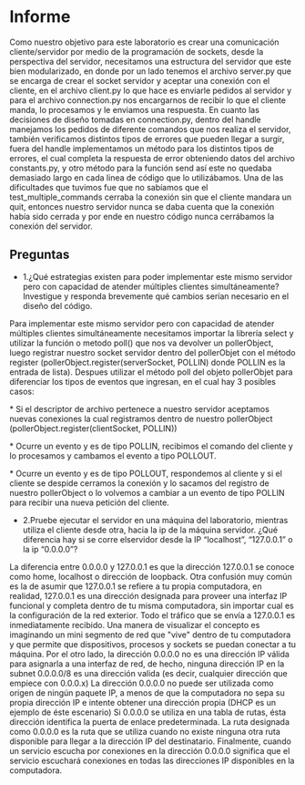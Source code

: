 # Informe #
Como nuestro objetivo para este laboratorio es crear una comunicación cliente/servidor por medio de la programación de sockets, 
desde la perspectiva del servidor, necesitamos una estructura del servidor que este bien modularizado, en donde por un lado 
tenemos el archivo server.py que se encarga de crear el socket servidor y aceptar una conexión con el cliente, en el archivo 
client.py lo que hace es enviarle pedidos al servidor y para el archivo connection.py nos encargarnos de recibir lo que el cliente 
manda, lo procesamos y le enviamos una respuesta.
En cuanto las decisiones de diseño tomadas en connection.py, dentro del handle manejamos los pedidos de diferente comandos que nos 
realiza el servidor, también verificamos distintos tipos de errores que pueden llegar a surgir, fuera del handle implementamos un 
método para los distintos tipos de errores, el cual completa la respuesta de error obteniendo datos del archivo constants.py, y 
otro método para la función send así este no quedaba demasiado largo en cada linea de código que lo utilizábamos.
Una de las dificultades que tuvimos fue que no sabíamos que el test_multiple_commands cerraba la conexión sin que el cliente 
mandara un quit, entonces nuestro servidor nunca se daba cuenta que la conexión había sido cerrada y por ende en nuestro código 
nunca cerrábamos la conexión del servidor.

## Preguntas ##
- 1.¿Qué estrategias existen para poder implementar este mismo servidor pero con capacidad de atender múltiples clientes 
simultáneamente? Investigue y responda brevemente qué cambios serían necesario en el diseño del código.

Para implementar este mismo servidor pero con capacidad de atender múltiples clientes simultáneamente necesitamos importar la 
librería select y utilizar la función o metodo poll() que nos va devolver un pollerObject, luego registrar nuestro socket servidor 
dentro del pollerObjet con el método register (pollerObject.register(serverSocket, POLLIN) donde POLLIN es la entrada de lista). 
Despues utilizar el método poll del objeto pollerObjet para diferenciar los tipos de eventos que ingresan, en el cual hay 3 
posibles casos:

\* Si el descriptor de archivo pertenece a nuestro servidor aceptamos nuevas conexiones la cual registramos dentro de nuestro 
pollerObject (pollerObject.register(clientSocket, POLLIN))

\* Ocurre un evento y es de tipo POLLIN, recibimos el comando del cliente y lo procesamos y cambamos el evento a tipo POLLOUT.

\* Ocurre un evento y es de tipo POLLOUT, respondemos al cliente y si el cliente se despide cerramos la conexión y lo sacamos del 
registro de nuestro pollerObject o 	lo volvemos a cambiar a un evento de tipo POLLIN para recibir una nueva petición del cliente. 



- 2.Pruebe ejecutar el servidor en una máquina del laboratorio, mientras utiliza el cliente desde otra, hacia la ip de la máquina 
servidor. ¿Qué diferencia hay si se corre elservidor desde la IP “localhost”, “127.0.0.1” o la ip “0.0.0.0”?

La diferencia entre 0.0.0.0 y 127.0.0.1 es que la dirección 127.0.0.1 se conoce como home, localhost o dirección de loopback. Otra 
confusión muy común es la de asumir que 127.0.0.1 se refiere a tu propia computadora, en realidad, 127.0.0.1 es una dirección 
designada para proveer una interfaz IP funcional y completa dentro de tu misma computadora, sin importar cual es la configuración 
de la red exterior. Todo el tráfico que se envía a 127.0.0.1 es inmediatamente recibido. Una manera de visualizar el concepto es 
imaginando un mini segmento de red que "vive" dentro de tu computadora y que permite que dispositivos, procesos y sockets se 
puedan conectar a tu máquina.
Por el otro lado, la dirección 0.0.0.0 no es una dirección IP válida para asignarla a una interfaz de red, de hecho, ninguna 
dirección IP en la subnet 0.0.0.0/8 es una dirección valida (es decir, cualquier dirección que empiece con 0.0.0.x)
La dirección 0.0.0.0 no puede ser utilizada como origen de ningún paquete IP, a menos de que la computadora no sepa su propia 
dirección IP e intente obtener una dirección propia (DHCP es un ejemplo de éste escenario)
Si 0.0.0.0 se utiliza en una tabla de rutas, ésta dirección identifica la puerta de enlace predeterminada. La ruta designada como 
0.0.0.0 es la ruta que se utiliza cuando no existe ninguna otra ruta disponible para llegar a la dirección IP del destinatario.
Finalmente, cuando un servicio escucha por conexiones en la dirección 0.0.0.0 significa que el servicio escuchará conexiones en 
todas las direcciones IP disponibles en la computadora.
